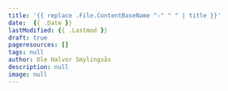 ```yaml
---
title: '{{ replace .File.ContentBaseName "-" " " | title }}'
date:  {{ .Date }}
lastModified: {{ .Lastmod }}
draft: true
pageresources: []
tags: null
author: Ole Halvor Smylingsås
description: null
image: null
---
```

